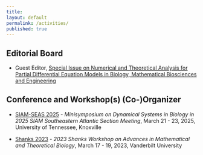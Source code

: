 ```yaml
---
title:
layout: default
permalink: /activities/
published: true
---
```


## Editorial Board

- Guest Editor, [Special Issue on Numerical and Theoretical Analysis for Partial Differential Equation Models in Biology,
Mathematical Biosciences and Engineering](https://www.aimspress.com/mbe/article/6396/special-articles)


## Conference and Workshop(s) (Co-)Organizer
- [SIAM-SEAS 2025](https://math.utk.edu/siam-seas/) - <i>Minisymposium on Dynamical Systems in Biology in 2025 SIAM Southeastern Atlantic Section Meeting</i>, March 21 - 23, 2025, University of Tennessee, Knoxville 

- [Shanks 2023](https://my.vanderbilt.edu/mathbio/) - <i>2023 Shanks Workshop on Advances in Mathematical and Theoretical Biology</i>, March 17 - 19, 2023, Vanderbilt University
